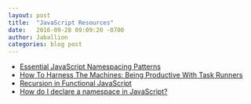 ```yaml
---
layout: post
title:  "JavaScript Resources"
date:   2016-09-28 09:09:20 -0700
author: Jaballion
categories: blog post
---
```


- [Essential JavaScript Namespacing Patterns](https://addyosmani.com/blog/essential-js-namespacing/)
- [How To Harness The Machines: Being Productive With Task Runners](https://www.smashingmagazine.com/2016/06/harness-machines-productive-task-runners/)
- [Recursion in Functional JavaScript](https://www.sitepoint.com/recursion-functional-javascript/)
- [How do I declare a namespace in JavaScript?](http://stackoverflow.com/questions/881515/how-do-i-declare-a-namespace-in-javascript)